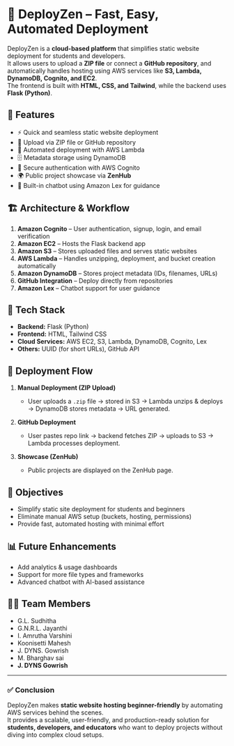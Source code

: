 # 🚀 DeployZen – Fast, Easy, Automated Deployment

DeployZen is a **cloud-based platform** that simplifies static website deployment for students and developers.  
It allows users to upload a **ZIP file** or connect a **GitHub repository**, and automatically handles hosting using AWS services like **S3, Lambda, DynamoDB, Cognito, and EC2**.  
The frontend is built with **HTML, CSS, and Tailwind**, while the backend uses **Flask (Python)**.  

## 📌 Features
- ⚡ Quick and seamless static website deployment  
- 📂 Upload via ZIP file or GitHub repository  
- 🔄 Automated deployment with AWS Lambda  
- 🗄 Metadata storage using DynamoDB  
- 🔑 Secure authentication with AWS Cognito  
- 🌍 Public project showcase via **ZenHub**  
- 🤖 Built-in chatbot using Amazon Lex for guidance  

## 🏗 Architecture & Workflow
1. **Amazon Cognito** – User authentication, signup, login, and email verification  
2. **Amazon EC2** – Hosts the Flask backend app  
3. **Amazon S3** – Stores uploaded files and serves static websites  
4. **AWS Lambda** – Handles unzipping, deployment, and bucket creation automatically  
5. **Amazon DynamoDB** – Stores project metadata (IDs, filenames, URLs)  
6. **GitHub Integration** – Deploy directly from repositories  
7. **Amazon Lex** – Chatbot support for user guidance  

## 🔧 Tech Stack
- **Backend:** Flask (Python)  
- **Frontend:** HTML, Tailwind CSS  
- **Cloud Services:** AWS EC2, S3, Lambda, DynamoDB, Cognito, Lex  
- **Others:** UUID (for short URLs), GitHub API  

## 📂 Deployment Flow
1. **Manual Deployment (ZIP Upload)**  
   - User uploads a `.zip` file → stored in S3 → Lambda unzips & deploys → DynamoDB stores metadata → URL generated.  

2. **GitHub Deployment**  
   - User pastes repo link → backend fetches ZIP → uploads to S3 → Lambda processes deployment.  

3. **Showcase (ZenHub)**  
   - Public projects are displayed on the ZenHub page.  

## 🎯 Objectives
- Simplify static site deployment for students and beginners  
- Eliminate manual AWS setup (buckets, hosting, permissions)  
- Provide fast, automated hosting with minimal effort  

## 📊 Future Enhancements
- Add analytics & usage dashboards  
- Support for more file types and frameworks  
- Advanced chatbot with AI-based assistance  

## 👨‍💻 Team Members
- G.L. Sudhitha  
- G.N.R.L. Jayanthi  
- I. Amrutha Varshini  
- Koonisetti Mahesh  
- J. DYNS. Gowrish  
- M. Bharghav sai
- **J. DYNS Gowrish**

---

### ✅ Conclusion
DeployZen makes **static website hosting beginner-friendly** by automating AWS services behind the scenes.  
It provides a scalable, user-friendly, and production-ready solution for **students, developers, and educators** who want to deploy projects without diving into complex cloud setups.  
